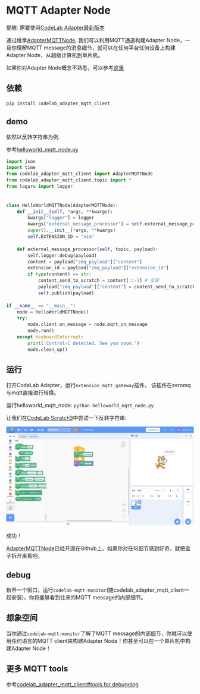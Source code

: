 # MQTT Adapter Node
提醒: 需要使用[CodeLab Adapter最新版本](/user_guide/install/)

通过继承[AdapterMQTTNode](https://github.com/CodeLabClub/codelab_adapter_mqtt_client/blob/master/codelab_adapter_mqtt_client/codelab_adapter_mqtt_client.py#L12), 我们可以利用MQTT通道构建Adapter Node，一旦你理解MQTT message的消息细节，就可以在任何平台任何设备上构建Adapter Node，从超级计算机到单片机。

如果你对Adapter Node概念不熟悉，可以参考[这里](/dev_guide/Adapter-Node/)

## 依赖
`pip install codelab_adapter_mqtt_client`

## demo
依然以反转字符串为例.

参考[helloworld_mqtt_node.py](https://github.com/CodeLabClub/codelab_adapter_mqtt_client/blob/master/examples/helloworld_mqtt_node.py)

```python
import json
import time
from codelab_adapter_mqtt_client import AdapterMQTTNode
from codelab_adapter_mqtt_client.topic import *
from loguru import logger


class HelloWorldMQTTNode(AdapterMQTTNode):
    def __init__(self, *args, **kwargs):
        kwargs["logger"] = logger
        kwargs["external_message_processor"] = self.external_message_processor
        super().__init__(*args, **kwargs)
        self.EXTENSION_ID = "eim"

    def external_message_processor(self, topic, payload):
        self.logger.debug(payload)
        content = payload["zmq_payload"]["content"]
        extension_id = payload["zmq_payload"]["extension_id"]
        if type(content) == str:
            content_send_to_scratch = content[::-1] # 反转
            payload["zmq_payload"]["content"] = content_send_to_scratch
            self.publish(payload)

if __name__ == "__main__":
    node = HelloWorldMQTTNode()
    try:
        node.client.on_message = node.mqtt_on_message
        node.run()
    except KeyboardInterrupt:
        print('Control-C detected. See you soon.')
        node.clean_up()
```

## 运行
打开CodeLab Adapter，运行`extension_mqtt_gateway`插件， 该插件在zeromq与mqtt直接进行转换。

运行helloworld_mqtt_node: `python helloworld_mqtt_node.py`

让我们在[CodeLab Scratch3](https://scratch3v2.codelab.club/)中尝试一下反转字符串:

<img width="800px" src="../../img/v2/helloworld_extension.png"/>

成功！

[AdapterMQTTNode](https://github.com/CodeLabClub/codelab_adapter_mqtt_client/blob/master/codelab_adapter_mqtt_client/codelab_adapter_mqtt_client.py#L12)已经开源在Github上，如果你对任何细节感到好奇，就把盒子拆开来看吧。

## debug
新开一个窗口，运行`codelab-mqtt-monitor`(随codelab_adapter_mqtt_client一起安装)，你将能够看到往来的MQTT message的内部细节。

## 想象空间

当你通过`codelab-mqtt-monitor`了解了MQTT message的内部细节，你就可以使用任何语言的MQTT client来构建Adapter Node！你甚至可以在一个单片机中构建Adapter Node！

## 更多 MQTT tools
参考[codelab_adapter_mqtt_client#tools for debugging](https://github.com/CodeLabClub/codelab_adapter_mqtt_client#toolsfor-debugging)